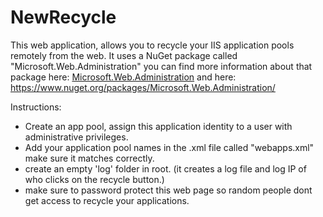 # NewRecycle

This web application, allows you to recycle your IIS application pools remotely from the web. It uses a NuGet package called "Microsoft.Web.Administration"
you can find more information about that package here:
[Microsoft.Web.Administration](https://learn.microsoft.com/en-us/dotnet/api/microsoft.web.administration?view=iis-dotnet)
and here:
https://www.nuget.org/packages/Microsoft.Web.Administration/

Instructions:
   - Create an app pool, assign this application identity to a user with administrative privileges.
   - Add your application pool names in the .xml file called "webapps.xml" make sure it matches correctly.
   - create an empty 'log' folder in root. (it creates a log file and log IP of who clicks on the recycle button.)
   - make sure to password protect this web page so random people dont get access to recycle your applications.

